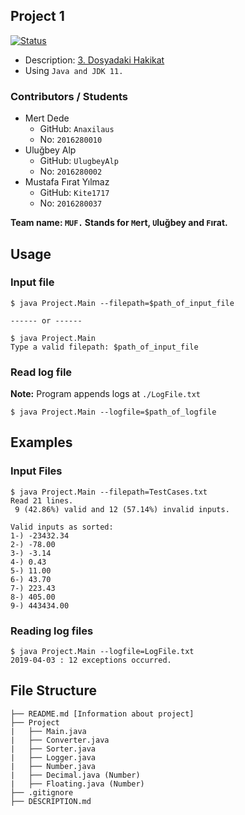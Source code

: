 ## Project 1
[![Status](https://img.shields.io/badge/Status-Completed-blue.svg)](https://github.com/DokuzEylulCsc/proje-1-muf/tree/master/Project)

- Description: [3. Dosyadaki Hakikat](https://github.com/DokuzEylulCsc/proje-1-muf/tree/master/DESCRIPTION.md)
- Using `Java and JDK 11.`

### Contributors / Students

- Mert Dede
    - GitHub: `Anaxilaus`
    - No: `2016280010`
- Uluğbey Alp
    - GitHub: `UlugbeyAlp`
    - No: `2016280002`
- Mustafa Fırat Yılmaz
    - GitHub: `Kite1717`
    - No: `2016280037`

    
**Team name: `MUF.` Stands for `M`ert, `U`luğbey and `F`ırat.**

    
## Usage

### Input file

```
$ java Project.Main --filepath=$path_of_input_file

------ or ------

$ java Project.Main
Type a valid filepath: $path_of_input_file
```

### Read log file
**Note:** Program appends logs at `./LogFile.txt`

```
$ java Project.Main --logfile=$path_of_logfile
```

## Examples
### Input Files

```
$ java Project.Main --filepath=TestCases.txt
Read 21 lines.
 9 (42.86%) valid and 12 (57.14%) invalid inputs.

Valid inputs as sorted:
1-) -23432.34
2-) -78.00
3-) -3.14
4-) 0.43
5-) 11.00
6-) 43.70
7-) 223.43
8-) 405.00
9-) 443434.00
```

### Reading log files
```
$ java Project.Main --logfile=LogFile.txt
2019-04-03 : 12 exceptions occurred.
```

## File Structure

```
├── README.md [Information about project]
├── Project
|   ├── Main.java
|   ├── Converter.java
|   ├── Sorter.java
|   ├── Logger.java
|   ├── Number.java
|   ├── Decimal.java (Number)
|   ├── Floating.java (Number)
├── .gitignore
├── DESCRIPTION.md
```
